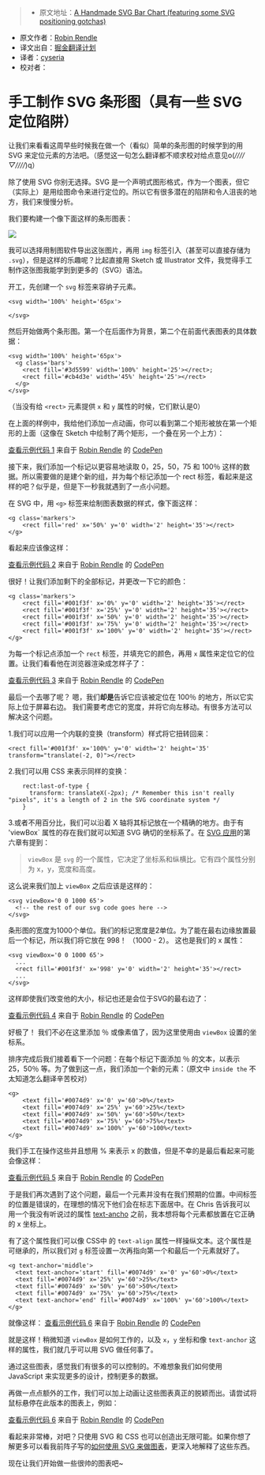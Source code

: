 
> * 原文地址：[A Handmade SVG Bar Chart (featuring some SVG positioning gotchas)](https://css-tricks.com/handmade-svg-bar-chart-featuring-svg-positioning-gotchas/)
* 原文作者：[Robin Rendle](https://css-tricks.com/forums/users/robinrendle/)
* 译文出自：[掘金翻译计划](https://github.com/xitu/gold-miner)
* 译者：[cyseria](https://github.com/cyseria)
* 校对者：

# 手工制作 SVG 条形图（具有一些 SVG 定位陷阱）

让我们来看看这周早些时候我在做一个（看似）简单的条形图的时候学到的用 SVG 来定位元素的方法吧。（感觉这一句怎么翻译都不顺求校对给点意见o(*////▽////*)q）

除了使用 SVG 你别无选择。SVG 是一个声明式图形格式，作为一个图表，但它（实际上）是用绘图命令来进行定位的。所以它有很多潜在的陷阱和令人沮丧的地方，我们来慢慢分析。

我们要构建一个像下面这样的条形图表：

![](https://cdn.css-tricks.com/wp-content/uploads/2016/10/Screenshot-2016-10-20-21.57.49.png)

我可以选择用制图软件导出这张图片，再用 `img` 标签引入（甚至可以直接存储为 `.svg`），但是这样的乐趣呢？比起直接用 Sketch 或 Illustrator 文件，我觉得手工制作这张图我能学到到更多的（SVG）语法。

开工，先创建一个 `svg` 标签来容纳子元素。

```
<svg width='100%' height='65px'>

</svg>
```

然后开始做两个条形图。第一个在后面作为背景，第二个在前面代表图表的具体数据：

```
<svg width='100%' height='65px'>
  <g class='bars'>
    <rect fill='#3d5599' width='100%' height='25'></rect>;
    <rect fill='#cb4d3e' width='45%' height='25'></rect>
  </g>
</svg>
```

（当没有给 `<rect>` 元素提供 `x` 和 `y` 属性的时候，它们默认是0）

在上面的样例中，我给他们添加一点动画，你可以看到第二个矩形被放在第一个矩形的上面（这像在 Sketch 中绘制了两个矩形，一个叠在另一个上方）：

[查看示例代码 1](http://codepen.io/robinrendle/pen/43430fd382ab20ff426022d5c8ad4a89/) 来自于 [Robin Rendle](http://codepen.io/robinrendle) 的 [CodePen](http://codepen.io)


接下来，我们添加一个标记以更容易地读取 0，25，50，75 和 100％ 这样的数据。所以需要做的是建个新的组，并为每个标记添加一个 rect 标签，看起来是这样的吧？似乎是，但是下一秒我就遇到了一点小问题。

在 SVG 中，用 `<g>` 标签来绘制图表数据的样式，像下面这样：

```
<g class='markers'>
    <rect fill='red' x='50%' y='0' width='2' height='35'></rect>
</g>
```

看起来应该像这样：

[查看示例代码 2](http://codepen.io/robinrendle/pen/e1a7d1e99ada07657cc0a98ff3652fec/) 来自于 [Robin Rendle](http://codepen.io/robinrendle) 的 [CodePen](http://codepen.io)

很好！让我们添加剩下的全部标记，并更改一下它的颜色：

```
<g class='markers'>
    <rect fill='#001f3f' x='0%' y='0' width='2' height='35'></rect>
    <rect fill='#001f3f' x='25%' y='0' width='2' height='35'></rect>
    <rect fill='#001f3f' x='50%' y='0' width='2' height='35'></rect>
    <rect fill='#001f3f' x='75%' y='0' width='2' height='35'></rect>
    <rect fill='#001f3f' x='100%' y='0' width='2' height='35'></rect>
</g>
```

为每一个标记点添加一个 `rect` 标签，并填充它的颜色，再用 `x` 属性来定位它的位置。让我们看看他在浏览器渲染成怎样子了：

[查看示例代码 3](http://codepen.io/robinrendle/pen/fb6b57b1a2572d312112b425bd8762fa/) 来自于 [Robin Rendle](http://codepen.io/robinrendle) 的 [CodePen](http://codepen.io)

最后一个去哪了呢？ 嗯，我们**却是**告诉它应该被定位在 100％ 的地方，所以它实际上位于屏幕右边。 我们需要考虑它的宽度，并将它向左移动。有很多方法可以解决这个问题。

1.我们可以应用一个内联的变换（transform）样式将它扭转回来：

```
<rect fill='#001f3f' x='100%' y='0' width='2' height='35' transform="translate(-2, 0)"></rect>
```

2.我们可以用 CSS 来表示同样的变换：

```
    rect:last-of-type {
      transform: translateX(-2px); /* Remember this isn't really "pixels", it's a length of 2 in the SVG coordinate system */
    }
```

3.或者不用百分比，我们可以沿着 X 轴将其标记放在一个精确的地方。由于有 'viewBox` 属性的存在我们就可以知道 SVG 确切的坐标系了。在 [SVG 应用](https://abookapart.com/products/practical-svg)的第六章有提到：
> `viewBox` 是 `svg` 的一个属性，它决定了坐标系和纵横比。它有四个属性分别为 x，y，宽度和高度。



这么说来我们加上 `viewBox` 之后应该是这样的：

```
<svg viewBox='0 0 1000 65'>
  <!-- the rest of our svg code goes here -->
</svg>
```

条形图的宽度为1000个单位。我们的标记宽度是2单位。为了能在最右边缘放置最后一个标记，所以我们将它放在 998！ （1000 - 2）。 这也是我们的 x 属性：

```
<svg viewBox='0 0 1000 65'>
  ...
  <rect fill='#001f3f' x='998' y='0' width='2' height='35'></rect>
  ...
</svg>
```

这样即使我们改变他的大小，标记也还是会位于SVG的最右边了：

[查看示例代码 4](http://codepen.io/robinrendle/pen/595f1f122c4489567ecc1dd696870ad2/) 来自于 [Robin Rendle](http://codepen.io/robinrendle) 的 [CodePen](http://codepen.io)

好极了！ 我们不必在这里添加 ％ 或像素值了，因为这里使用由 `viewBox` 设置的坐标系。

排序完成后我们接着看下一个问题：在每个标记下面添加 ％ 的文本，以表示 25，50％ 等。为了做到这一点，我们添加一个新的元素：（原文中 ``inside the`` 不太知道怎么翻译辛苦校对）

```
<g>
    <text fill='#0074d9' x='0' y='60'>0%</text>
    <text fill='#0074d9' x='25%' y='60'>25%</text>
    <text fill='#0074d9' x='50%' y='60'>50%</text>
    <text fill='#0074d9' x='75%' y='60'>75%</text>
    <text fill='#0074d9' x='100%' y='60'>100%</text>
</g>
```

我们手工在操作这些并且想用 % 来表示 x 的数值，但是不幸的是最后看起来可能会像这样：

[查看示例代码 5](http://codepen.io/robinrendle/pen/f10b2c6e1ddfcf491a84b457da8c7bee/) 来自于 [Robin Rendle](http://codepen.io/robinrendle) 的 [CodePen](http://codepen.io)

于是我们再次遇到了这个问题，最后一个元素并没有在我们预期的位置。中间标签的位置是错误的，在理想的情况下他们会在标志下面居中。在 Chris  告诉我可以用一个我没有听说过的属性 [text-ancho](https://developer.mozilla.org/en-US/docs/Web/SVG/Attribute/text-anchor) 之前，我本想将每个元素都放置在它正确的 x 坐标上。

有了这个属性我们可以像 CSS中 的 `text-align` 属性一样操纵文本。这个属性是可继承的，所以我们对 `g` 标签设置一次再指向第一个和最后一个元素就好了。

```
<g text-anchor='middle'>
  <text text-anchor='start' fill='#0074d9' x='0' y='60'>0%</text>
  <text fill='#0074d9' x='25%' y='60'>25%</text>
  <text fill='#0074d9' x='50%' y='60'>50%</text>
  <text fill='#0074d9' x='75%' y='60'>75%</text>
  <text text-anchor='end' fill='#0074d9' x='100%' y='60'>100%</text>
</g>
```

就像这样：
[查看示例代码 6](http://codepen.io/robinrendle/pen/338cf7c726d85c58c16f9b07a0dd4de3/) 来自于 [Robin Rendle](http://codepen.io/robinrendle) 的 [CodePen](http://codepen.io)

就是这样！稍微知道 `viewBox` 是如何工作的，以及 `x`，`y` 坐标和像 `text-anchor` 这样的属性，我们就几乎可以用 SVG 做任何事了。

通过这些图表，感觉我们有很多的可以控制的。不难想象我们如何使用 JavaScript 来实现更多的设计，控制更多的数据。

再做一点点额外的工作，我们可以加上动画让这些图表真正的脱颖而出。请尝试将鼠标悬停在此版本的图表上，例如：

[查看示例代码 6](http://codepen.io/robinrendle/pen/9197c221b3032a8b78c472f9a9a799b5/) 来自于 [Robin Rendle](http://codepen.io/robinrendle) 的 [CodePen](http://codepen.io)

看起来非常棒，对吧？只使用 SVG 和 CSS 也可以创造出无限可能。如果你想了解更多可以看我前阵子写的[如何使用 SVG 来做图表](https://css-tricks.com/how-to-make-charts-with-svg/)，更深入地解释了这些东西。

现在让我们开始做一些很帅的图表吧~

